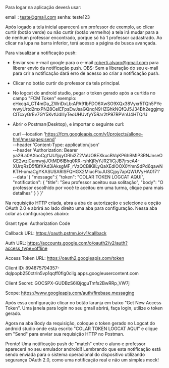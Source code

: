 Para logar na aplicação deverá usar: 

email : teste@gmail.com
senha: teste123

Após logado a tela inicial aparecerá um professor de exemplo, ao clicar curtir (botão verde) ou não curtir (botão vermelho) a tela irá mudar para a de nenhum professor encontrado, porque só há 1 professor cadastrado.
Ao clicar na lupa na barra inferior, terá acesso a página de busca avançada.

Para visualizar a notificação push:
- Enviar seu e-mail google para o e-mail roberti.alvaro@gmail.com para liberar envio da notificação push. OBS: Sem a liberação do seu e-mail para crir a notificação dará erro de acesso ao criar a notificação push.
- Clicar no botão curtir do professor da tela principal.
- No logcat do android studio, pegar o token gerado após a curtida no campo "FCM Token" exemplo: eHxcq4_CT4mDa_ZWriDxLb:APA91bFDO6XwSO9XQx38Vyxr5TQh5PYewwyUrtd2mxPN28CeIEFpsEwJsaGQnqN9HZGhkNQfQJ5J34Bh2eggjmgClTcxyGrEv7GY5KvtUdIllyTeoUHUvfyY5Rar2tP97RPVnU4HTQrU
- Abrir o Postman(Desktop), e importar o seguinte curl:
  
    curl --location 'https://fcm.googleapis.com/v1/projects/allone-hml/messages:send' \
    --header 'Content-Type: application/json' \
    --header 'Authorization: Bearer ya29.a0AXooCgt1JU1jqyORhi2Z2VaUO8EXkucBVqKP6hBMIP3RNJnseOGE2wzlCumwyjJOtMD6lBhq0RR-rshKjRyYJR21iCjJB7jrscA4-XUrqRzD5fBfXAd3iAksgMF_rVzQCBlKiILyQaXEdIOOX0YmnSdPd6qawNKTH-xmaCgYKASUSARISFQHGX2MiucFtuJUSCjpy7apQWUVyHA0171' \
    --data '{
    "message":{
    "token": "COLAR TOKEN LOGCAT AQUI",
    "notification": {
    "title": "Seu professor aceitou sua solitação",
    "body": "O professor escolhido por você te aceitou em uma turma, clique para mais detalhes"
    }
    }
    }'
  
Na requisição HTTP criada, abra a aba de autorização e selecione a opção OAuth 2.0 e abrirá ao lado direito uma aba para configuração. Nessa aba colar as configurações abaixo:

Grant type: 
Authorization Code

Callback URL:
https://oauth.pstmn.io/v1/callback

Auth URL:
https://accounts.google.com/o/oauth2/v2/auth?access_type=offline

Access Token URL:
https://oauth2.googleapis.com/token

Client ID:
894875794357-dqlpopb250ctrln5vp1qqff0flg0cilg.apps.googleusercontent.com

Client Secret:
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

Scope:
https://www.googleapis.com/auth/firebase.messaging

Após essa configuração clicar no botão laranja em baixo "Get New Access Token". Uma janela para login no seu gmail abrirá, faça login, utilize o token gerado.

Agora na aba Body da requisição, coloque o token gerado no Logcat do android studio onde esta escrito "COLAR TOKEN LOGCAT AQUI" e clique em "Send" para enviar sua requisição HTTP no Postman.

Pronto! Uma notificação push de "match" entre o aluno e professor aparecerá no seu emulador android!! Lembrando que esta notificação está sendo enviada para o sistema operacional do dispositivo utilizando segurança OAuth 2.0, como uma notificação real e não um simples mock! 
